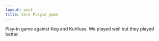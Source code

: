 ```yaml
---
layout: post
title: Core Playin game
---
```


Play-in game against Keg and Kuhfuss. We played well but they played better. 
